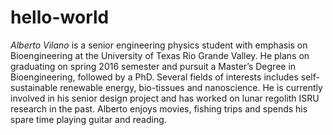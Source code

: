 # hello-world

*Alberto Vilano* is a senior engineering physics student with emphasis on Bioengineering at the University of Texas Rio Grande Valley. He plans on graduating on spring 2016 semester and pursuit a Master’s Degree in Bioengineering, followed by a PhD. Several fields of interests includes self-sustainable renewable energy, bio-tissues and nanoscience. He is currently involved in his senior design project and has worked on lunar regolith ISRU research in the past. Alberto enjoys movies, fishing trips and spends his spare time playing guitar and reading.

